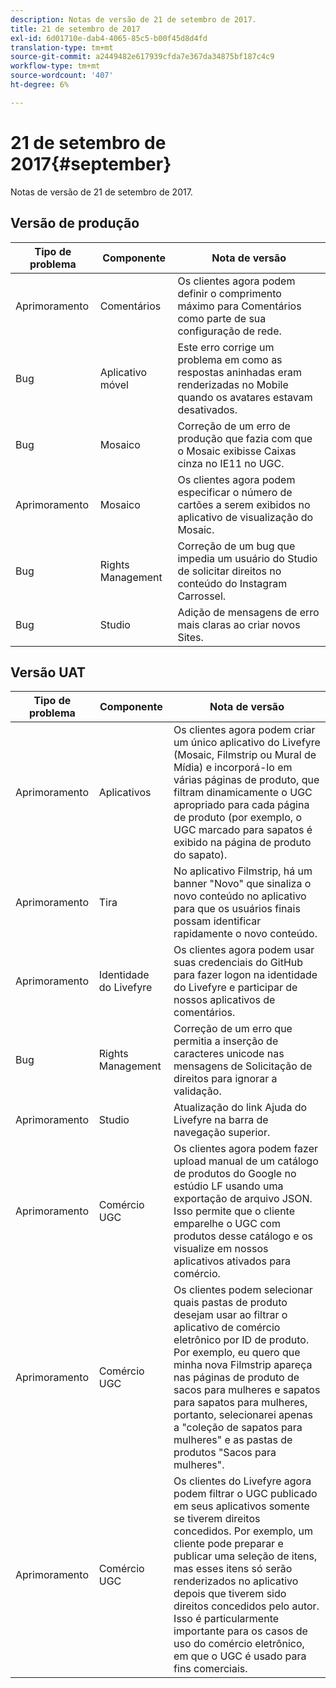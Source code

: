```yaml
---
description: Notas de versão de 21 de setembro de 2017.
title: 21 de setembro de 2017
exl-id: 6d01710e-dab4-4065-85c5-b00f45d8d4fd
translation-type: tm+mt
source-git-commit: a2449482e617939cfda7e367da34875bf187c4c9
workflow-type: tm+mt
source-wordcount: '407'
ht-degree: 6%

---
```


# 21 de setembro de 2017{#september}

Notas de versão de 21 de setembro de 2017.

## Versão de produção

| **Tipo de problema** | **Componente** | **Nota de versão** |
|---|---|---|
| Aprimoramento | Comentários | Os clientes agora podem definir o comprimento máximo para Comentários como parte de sua configuração de rede. |
| Bug | Aplicativo móvel | Este erro corrige um problema em como as respostas aninhadas eram renderizadas no Mobile quando os avatares estavam desativados. |
| Bug | Mosaico | Correção de um erro de produção que fazia com que o Mosaic exibisse Caixas cinza no IE11 no UGC. |
| Aprimoramento | Mosaico | Os clientes agora podem especificar o número de cartões a serem exibidos no aplicativo de visualização do Mosaic. |
| Bug | Rights Management | Correção de um bug que impedia um usuário do Studio de solicitar direitos no conteúdo do Instagram Carrossel. |
| Bug | Studio | Adição de mensagens de erro mais claras ao criar novos Sites. |

## Versão UAT

| **Tipo de problema** | **Componente** | **Nota de versão** |
|---|---|---|
| Aprimoramento | Aplicativos | Os clientes agora podem criar um único aplicativo do Livefyre (Mosaic, Filmstrip ou Mural de Mídia) e incorporá-lo em várias páginas de produto, que filtram dinamicamente o UGC apropriado para cada página de produto (por exemplo, o UGC marcado para sapatos é exibido na página de produto do sapato). |
| Aprimoramento | Tira | No aplicativo Filmstrip, há um banner &quot;Novo&quot; que sinaliza o novo conteúdo no aplicativo para que os usuários finais possam identificar rapidamente o novo conteúdo. |
| Aprimoramento | Identidade do Livefyre | Os clientes agora podem usar suas credenciais do GitHub para fazer logon na identidade do Livefyre e participar de nossos aplicativos de comentários. |
| Bug | Rights Management | Correção de um erro que permitia a inserção de caracteres unicode nas mensagens de Solicitação de direitos para ignorar a validação. |
| Aprimoramento | Studio | Atualização do link Ajuda do Livefyre na barra de navegação superior. |
| Aprimoramento | Comércio UGC | Os clientes agora podem fazer upload manual de um catálogo de produtos do Google no estúdio LF usando uma exportação de arquivo JSON. Isso permite que o cliente emparelhe o UGC com produtos desse catálogo e os visualize em nossos aplicativos ativados para comércio. |
| Aprimoramento | Comércio UGC | Os clientes podem selecionar quais pastas de produto desejam usar ao filtrar o aplicativo de comércio eletrônico por ID de produto. Por exemplo, eu quero que minha nova Filmstrip apareça nas páginas de produto de sacos para mulheres e sapatos para sapatos para mulheres, portanto, selecionarei apenas a &quot;coleção de sapatos para mulheres&quot; e as pastas de produtos &quot;Sacos para mulheres&quot;. |
| Aprimoramento | Comércio UGC | Os clientes do Livefyre agora podem filtrar o UGC publicado em seus aplicativos somente se tiverem direitos concedidos. Por exemplo, um cliente pode preparar e publicar uma seleção de itens, mas esses itens só serão renderizados no aplicativo depois que tiverem sido direitos concedidos pelo autor. Isso é particularmente importante para os casos de uso do comércio eletrônico, em que o UGC é usado para fins comerciais. |
